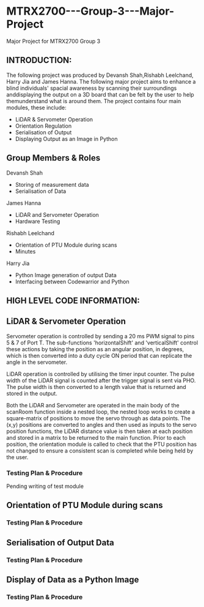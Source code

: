 # MTRX2700---Group-3---Major-Project
Major Project for MTRX2700 Group 3

## INTRODUCTION:
The following project was produced by Devansh Shah,Rishabh Leelchand, Harry Jia
and James Hanna. The following major project aims to enhance a blind individuals'
spacial awareness by scanning their surroundings anddisplaying the output on a 3D
board that can be felt by the user to help themunderstand what is around them.
The project contains four main modules, these include:
  - LiDAR & Servometer Operation
  - Orientation Regulation
  - Serialisation of Output
  - Displaying Output as an Image in Python

## Group Members & Roles
  Devansh Shah
  - Storing of measurement data
  - Serialisation of Data

  James Hanna
  - LiDAR and Servometer Operation
  - Hardware Testing

  Rishabh Leelchand
  - Orientation of PTU Module during scans
  - Minutes

  Harry Jia
  - Python Image generation of output Data
  - Interfacing between Codewarrior and Python

## HIGH LEVEL CODE INFORMATION:
## LiDAR & Servometer Operation
Servometer operation is controlled by sending a 20 ms PWM signal to pins 5 & 7 of
Port T. The sub-functions 'horizontalShift' and 'verticalShift' control these actions
by taking the position as an angular position, in degrees, which is then converted
into a duty cycle ON period that can replicate the angle in the servometer.

LiDAR operation is controlled by utilising the timer input counter. The pulse width of
the LiDAR signal is counted after the trigger signal is sent via PHO. The pulse width
is then converted to a length value that is returned and stored in the output.

Both the LiDAR and Servometer are operated in the main body of the scanRoom function
inside a nested loop, the nested loop works to create a square-matrix of positions
to move the servo through as data points. The (x,y) positions are converted to angles
and then used as inputs to the servo position functions, the LiDAR distance value is
then taken at each position and stored in a matrix to be returned to the main function.
Prior to each position, the orientation module is called to check that the PTU position
has not changed to ensure a consistent scan is completed while being held by the user.


### Testing Plan & Procedure
Pending writing of test module

## Orientation of PTU Module during scans  
### Testing Plan & Procedure

## Serialisation of Output Data
### Testing Plan & Procedure

## Display of Data as a Python Image
### Testing Plan & Procedure
